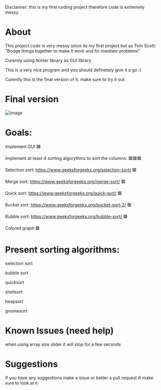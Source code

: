 Disclaimer: this is my first coding project therefore code is extremely messy.

# About
This project code is very messy since its my first project but as Tom Scott: "Bodge things together to make it work and fix imediate problems"

Curently using tkinter library as GUI library

This is a very nice program and you should definetely give it a go :)


Curently this is the final version of it, make sure to try it out.
# Final version
![image](https://user-images.githubusercontent.com/107749872/176936318-8a586f29-962a-4598-86c2-d15c6ca4e901.png)

# Goals:
Implement GUI                                                        🟩

Implement at least 4 sorting algorythms to sort the columns:         🟩🟩🟩

Selection sort: https://www.geeksforgeeks.org/selection-sort/            🟩

Merge sort: https://www.geeksforgeeks.org/merge-sort/                    🟥

Quick sort: https://www.geeksforgeeks.org/quick-sort/                    🟩

Bucket sort: https://www.geeksforgeeks.org/bucket-sort-2/                🟥

Bubble sort: https://www.geeksforgeeks.org/bubble-sort/                  🟩

Colored graph         🟩


# Present sorting algorithms:

selection sort

bubble sort

quicksort

shellsort

heapsort

gnomesort

# Known Issues (need help)

when using array size slider it will stop for a few seconds

# Suggestions

If you have any suggestions make a issue or better a pull request ill make sure to look at it
